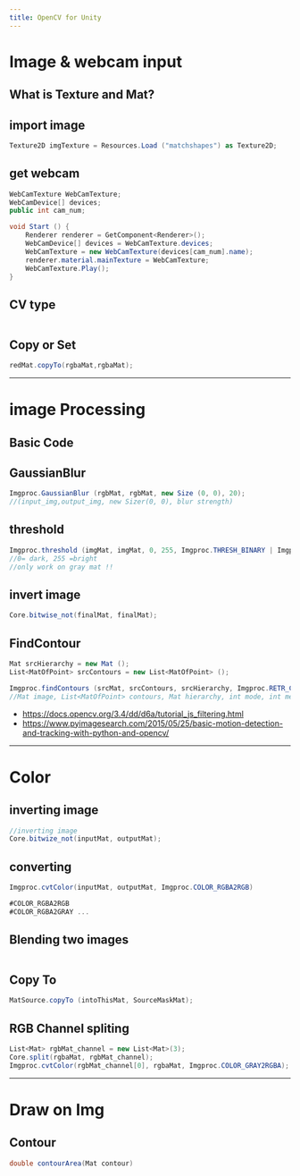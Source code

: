 ```yaml
---
title: OpenCV for Unity
---
```


# Image & webcam input
## What is Texture and Mat?


## import image
```c#
Texture2D imgTexture = Resources.Load ("matchshapes") as Texture2D;
```

## get webcam
```c#
WebCamTexture WebCamTexture;
WebCamDevice[] devices;
public int cam_num;

void Start () {	
	Renderer renderer = GetComponent<Renderer>();
	WebCamDevice[] devices = WebCamTexture.devices;
	WebCamTexture = new WebCamTexture(devices[cam_num].name);
	renderer.material.mainTexture = WebCamTexture;
	WebCamTexture.Play();
}
```

## CV type
```c#
```

## Copy or Set
```c#
redMat.copyTo(rgbaMat,rgbaMat);
```


---
# image Processing
## Basic Code

## GaussianBlur
```c#
Imgproc.GaussianBlur (rgbMat, rgbMat, new Size (0, 0), 20);
//(input_img,output_img, new Sizer(0, 0), blur strength)
```

## threshold
```c#
Imgproc.threshold (imgMat, imgMat, 0, 255, Imgproc.THRESH_BINARY | Imgproc.THRESH_OTSU);
//0= dark, 255 =bright
//only work on gray mat !!
```

## invert image
```c#
Core.bitwise_not(finalMat, finalMat);
```

## FindContour
```c#
Mat srcHierarchy = new Mat ();
List<MatOfPoint> srcContours = new List<MatOfPoint> ();

Imgproc.findContours (srcMat, srcContours, srcHierarchy, Imgproc.RETR_CCOMP, Imgproc.CHAIN_APPROX_NONE);
//Mat image, List<MatOfPoint> contours, Mat hierarchy, int mode, int method, Point offset)
```

- https://docs.opencv.org/3.4/dd/d6a/tutorial_js_filtering.html
- https://www.pyimagesearch.com/2015/05/25/basic-motion-detection-and-tracking-with-python-and-opencv/


---
# Color
## inverting image
```c#
//inverting image
Core.bitwize_not(inputMat, outputMat);
```

## converting
```c#
Imgproc.cvtColor(inputMat, outputMat, Imgproc.COLOR_RGBA2RGB)

#COLOR_RGBA2RGB
#COLOR_RGBA2GRAY ...
```

## Blending two images
```c#
```


## Copy To
```c#
MatSource.copyTo (intoThisMat, SourceMaskMat);
```

## RGB Channel spliting
```c#
List<Mat> rgbMat_channel = new List<Mat>(3);
Core.split(rgbaMat, rgbMat_channel);
Imgproc.cvtColor(rgbMat_channel[0], rgbaMat, Imgproc.COLOR_GRAY2RGBA);
```

---

# Draw on Img
## Contour
```c#
double contourArea(Mat contour)
```


```c#
```


```c#
```


```c#
```